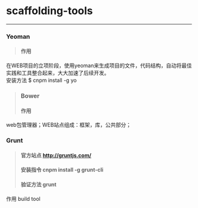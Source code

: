 # scaffolding-tools
***
### Yeoman
>#### 作用
在WEB项目的立项阶段，使用yeoman来生成项目的文件，代码结构，自动将最佳实践和工具整合起来，大大加速了后续开发。</br>
安装方法  $ cnpm install -g yo
>### Bower
>#### 作用
web包管理器；WEB站点组成：框架，库，公共部分；
### Grunt
>#### 官方站点 http://gruntjs.com/
>#### 安装指令 cnpm install -g grunt-cli
>#### 验证方法 grunt
作用 build tool 
